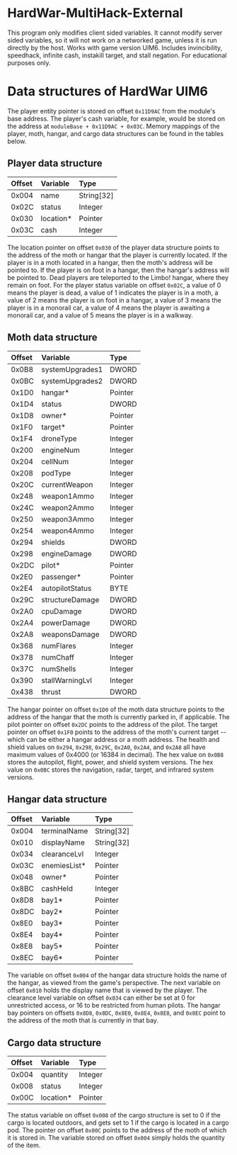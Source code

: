 # HardWar-MultiHack-External
This program only modifies client sided variables. It cannot modify server sided variables,
so it will not work on a networked game, unless it is run directly by the host. Works with
game version UIM6. Includes invincibility, speedhack, infinite cash, instakill target,
and stall negation. For educational purposes only.

# Data structures of HardWar UIM6

The player entity pointer is stored on offset
```0x11D9AC``` from the module's base address. The player's cash variable,
for example, would be stored on the address at ```moduleBase + 0x11D9AC + 0x03C```.
Memory mappings of the player, moth, hangar, and cargo data structures can be found
in the tables below.

## Player data structure ##
| **Offset**     | **Variable**    | **Type**       |
| :---           | :---            | :---           |
| 0x004          | name            | String[32]     |
| 0x02C          | status          | Integer        |
| 0x030          | location*       | Pointer        |
| 0x03C          | cash            | Integer        |

The location pointer on offset ```0x030``` of the player data structure
points to the address of the moth or hangar that the player
is currently located. If the player is in a moth located in a hangar,
then the moth's address will be pointed to. If the player is on foot
in a hangar, then the hangar's address will be pointed to. Dead players
are teleported to the Limbo! hangar, where they remain on foot. For the
player status variable on offset ```0x02C```, a value of 0 means the player
is dead, a value of 1 indicates the player is in a moth, a value of 2 means
the player is on foot in a hangar, a value of 3 means the player is in a
monorail car, a value of 4 means the player is awaiting a monorail car,
and a value of 5 means the player is in a walkway.


## Moth data structure ##
| **Offset**    | **Variable**    | **Type**      |
| :---          | :---            | :---          |
| 0x0B8         | systemUpgrades1 | DWORD         |
| 0x0BC         | systemUpgrades2 | DWORD         |
| 0x1D0         | hangar*         | Pointer       |
| 0x1D4         | status          | DWORD         |
| 0x1D8         | owner*          | Pointer       |
| 0x1F0         | target*         | Pointer       |
| 0x1F4         | droneType       | Integer       |
| 0x200         | engineNum       | Integer       |
| 0x204         | cellNum         | Integer       |
| 0x208         | podType         | Integer       |
| 0x20C         | currentWeapon   | Integer       |
| 0x248         | weapon1Ammo     | Integer       |
| 0x24C         | weapon2Ammo     | Integer       |
| 0x250         | weapon3Ammo     | Integer       |
| 0x254         | weapon4Ammo     | Integer       |
| 0x294         | shields         | DWORD         |
| 0x298         | engineDamage    | DWORD         |
| 0x2DC         | pilot*          | Pointer       |
| 0x2E0         | passenger*      | Pointer       |
| 0x2E4         | autopilotStatus | BYTE          |
| 0x29C         | structureDamage | DWORD         |
| 0x2A0         | cpuDamage       | DWORD         |
| 0x2A4         | powerDamage     | DWORD         |
| 0x2A8         | weaponsDamage   | DWORD         |
| 0x368         | numFlares       | Integer       |
| 0x378         | numChaff        | Integer       |
| 0x37C         | numShells       | Integer       |
| 0x390         | stallWarningLvl | Integer       |
| 0x438         | thrust          | DWORD         |

The hangar pointer on offset ```0x1D0``` of the moth data structure
points to the address of the hangar that the moth is currently parked
in, if applicable. The pilot pointer on offset ```0x2DC``` points to
the address of the pilot. The target pointer on offset ```0x1F0```
points to the address of the moth's current target -- which can be either
a hangar address or a moth address. The health and shield values on
```0x294```, ```0x298```, ```0x29C```, ```0x2A0```, ```0x2A4```, and ```0x2A8```
all have maximum values of 0x4000 (or 16384 in decimal). The hex value on
```0x0B8``` stores the autopilot, flight, power, and shield system versions.
The hex value on ```0x0BC``` stores the navigation, radar, target, and
infrared system versions.


## Hangar data structure ##
| **Offset**    | **Variable**     | **Type**      |
| :---          | :---             | :---          |
| 0x004         | terminalName     | String[32]    |
| 0x010         | displayName      | String[32]    |
| 0x034         | clearanceLvl     | Integer       |
| 0x03C         | enemiesList*     | Pointer       |
| 0x048         | owner*           | Pointer       |
| 0x8BC         | cashHeld         | Integer       |
| 0x8D8         | bay1*            | Pointer       |
| 0x8DC         | bay2*            | Pointer       |
| 0x8E0         | bay3*            | Pointer       |
| 0x8E4         | bay4*            | Pointer       |
| 0x8E8         | bay5*            | Pointer       |
| 0x8EC         | bay6*            | Pointer       |

The variable on offset ```0x004``` of the hangar data structure holds the name of the hangar,
as viewed from the game's perspective. The next variable on offset ```0x010``` holds the
display name that is viewed by the player. The clearance level variable
on offset ```0x034``` can either be set at 0 for unrestricted access, or 16
to be restricted from human pilots. The hangar bay pointers on offsets ```0x8D8```,
```0x8DC```, ```0x8E0```, ```0x8E4```, ```0x8E8```, and ```0x8EC``` point to the address
of the moth that is currently in that bay.


## Cargo data structure ##
| **Offset**      | **Variable**     | **Type**      |
| :---            | :---             | :---          |
| 0x004           | quantity         | Integer       |
| 0x008           | status           | Integer       |
| 0x00C           | location*        | Pointer       |

The status variable on offset ```0x008``` of the cargo structure is set to 0 if the cargo
is located outdoors, and gets set to 1 if the cargo is located in a cargo pod. The pointer
on offset ```0x00C``` points to the address of the moth of which it is stored in. The variable
stored on offset ```0x004``` simply holds the quantity of the item.
